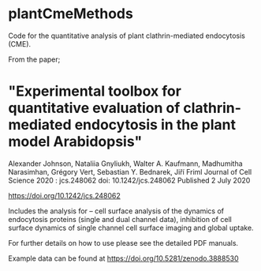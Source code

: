 # plantCmeMethods

Code for the quantitative analysis of plant clathrin-mediated endocytosis (CME).

From the paper;

# "Experimental toolbox for quantitative evaluation of clathrin-mediated endocytosis in the plant model Arabidopsis"
Alexander Johnson, Nataliia Gnyliukh, Walter A. Kaufmann, Madhumitha Narasimhan, Grégory Vert, Sebastian Y. Bednarek, Jiří Friml
Journal of Cell Science 2020 : jcs.248062 doi: 10.1242/jcs.248062 Published 2 July 2020

https://doi.org/10.1242/jcs.248062

Includes the analysis for – cell surface analysis of the dynamics of endocytosis proteins (single and dual channel data), inhibition of cell surface dynamics of single channel cell surface imaging and global uptake.

For further details on how to use please see the detailed PDF manuals.

Example data can be found at
https://doi.org/10.5281/zenodo.3888530
